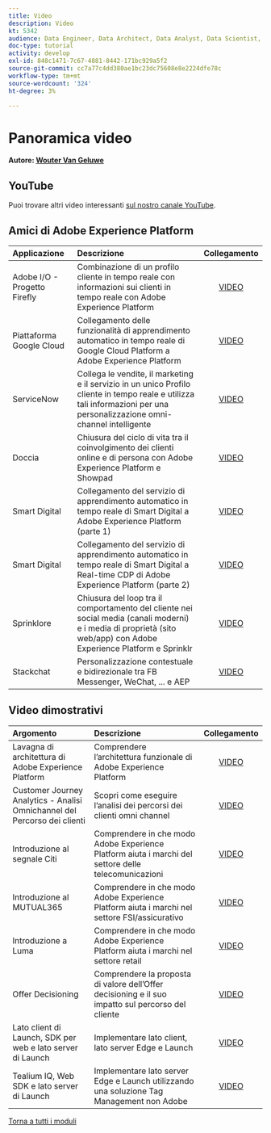 ```yaml
---
title: Video
description: Video
kt: 5342
audience: Data Engineer, Data Architect, Data Analyst, Data Scientist, Orchestration Engineer, BI Expert, Marketer
doc-type: tutorial
activity: develop
exl-id: 848c1471-7c67-4881-8442-171bc929a5f2
source-git-commit: cc7a77c4dd380ae1bc23dc75608e8e2224dfe78c
workflow-type: tm+mt
source-wordcount: '324'
ht-degree: 3%

---
```


# Panoramica video

**Autore: [Wouter Van Geluwe](https://www.linkedin.com/in/woutervangeluwe/)**

## YouTube

Puoi trovare altri video interessanti [sul nostro canale YouTube](https://www.youtube.com/channel/UCUKG2dkZ9pYuZUPebQ21jUw).

## Amici di Adobe Experience Platform

| Applicazione | Descrizione | Collegamento |
|:-------------|:-------------| :---------------:|
| Adobe I/O - Progetto Firefly | Combinazione di un profilo cliente in tempo reale con informazioni sui clienti in tempo reale con Adobe Experience Platform | [VIDEO](https://video.tv.adobe.com/v/36637?quality=12&learn=on) |
| Piattaforma Google Cloud | Collegamento delle funzionalità di apprendimento automatico in tempo reale di Google Cloud Platform a Adobe Experience Platform | [VIDEO](https://video.tv.adobe.com/v/36638?quality=12&learn=on) |
| ServiceNow | Collega le vendite, il marketing e il servizio in un unico Profilo cliente in tempo reale e utilizza tali informazioni per una personalizzazione omni-channel intelligente | [VIDEO](https://video.tv.adobe.com/v/39483?quality=12&learn=on) |
| Doccia | Chiusura del ciclo di vita tra il coinvolgimento dei clienti online e di persona con Adobe Experience Platform e Showpad | [VIDEO](https://video.tv.adobe.com/v/36363?quality=12&learn=on) |
| Smart Digital | Collegamento del servizio di apprendimento automatico in tempo reale di Smart Digital a Adobe Experience Platform (parte 1) | [VIDEO](https://video.tv.adobe.com/v/36324?quality=12&learn=on) |
| Smart Digital | Collegamento del servizio di apprendimento automatico in tempo reale di Smart Digital a Real-time CDP di Adobe Experience Platform (parte 2) | [VIDEO](https://video.tv.adobe.com/v/327187?quality=12&learn=on) |
| Sprinklore | Chiusura del loop tra il comportamento del cliente nei social media (canali moderni) e i media di proprietà (sito web/app) con Adobe Experience Platform e Sprinklr | [VIDEO](https://video.tv.adobe.com/v/331779?quality=12&learn=on) |
| Stackchat | Personalizzazione contestuale e bidirezionale tra FB Messenger, WeChat, ... e AEP | [VIDEO](https://video.tv.adobe.com/v/35846?quality=12&learn=on) |


## Video dimostrativi

| Argomento | Descrizione | Collegamento |
|:-------------|:---------------|:---------------:|
| Lavagna di architettura di Adobe Experience Platform | Comprendere l’architettura funzionale di Adobe Experience Platform | [VIDEO](https://video.tv.adobe.com/v/35266?quality=12&learn=on) |
| Customer Journey Analytics - Analisi Omnichannel del Percorso dei clienti | Scopri come eseguire l’analisi dei percorsi dei clienti omni channel | [VIDEO](https://video.tv.adobe.com/v/327188?quality=12&learn=on) |
| Introduzione al segnale Citi | Comprendere in che modo Adobe Experience Platform aiuta i marchi del settore delle telecomunicazioni | [VIDEO](https://video.tv.adobe.com/v/35138?quality=12&learn=on) |
| Introduzione al MUTUAL365 | Comprendere in che modo Adobe Experience Platform aiuta i marchi nel settore FSI/assicurativo | [VIDEO](https://video.tv.adobe.com/v/35498?quality=12&learn=on) |
| Introduzione a Luma | Comprendere in che modo Adobe Experience Platform aiuta i marchi nel settore retail | [VIDEO](https://video.tv.adobe.com/v/35137?quality=12&learn=on) |
| Offer Decisioning | Comprendere la proposta di valore dell’Offer decisioning e il suo impatto sul percorso del cliente | [VIDEO](https://video.tv.adobe.com/v/328829?quality=12&learn=on) |
| Lato client di Launch, SDK per web e lato server di Launch | Implementare lato client, lato server Edge e Launch | [VIDEO](https://video.tv.adobe.com/v/331987?quality=12&learn=on) |
| Tealium IQ, Web SDK e lato server di Launch | Implementare lato server Edge e Launch utilizzando una soluzione Tag Management non Adobe | [VIDEO](https://video.tv.adobe.com/v/331986?quality=12&learn=on) |

[Torna a tutti i moduli](./overview.md)
